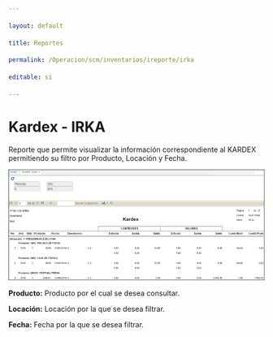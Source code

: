 ```yaml
---

layout: default

title: Reportes

permalink: /Operacion/scm/inventarios/ireporte/irka

editable: si

---
```




# Kardex - IRKA



Reporte que permite visualizar la información correspondiente al KARDEX permitiendo su filtro por Producto, Locación y Fecha.  



![](irka1.png)



**Producto:** Producto por el cual se desea consultar.  

**Locación:** Locación por la que se desea filtrar.  

**Fecha:** Fecha por la que se desea filtrar.  



